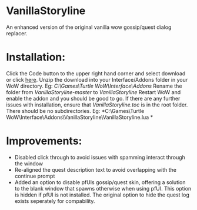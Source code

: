 # VanillaStoryline
An enhanced version of the original vanilla wow gossip/quest dialog replacer.

# Installation:
Click the Code button to the upper right hand corner and select download or click [here](https://github.com/tubtubs/VanillaStoryline/archive/refs/heads/master.zip).
Unzip the download into your Interface/Addons folder in your WoW directory. Eg: *C:\Games\Turtle WoW\Interface\Addons*
Rename the folder from *VanillaStoryline-master* to *VanillaStoryline*
Restart WoW and enable the addon and you should be good to go.
If there are any further issues with installation, ensure that *VanillaStoryline.toc* is in the root folder. There should be no subdirectories. Eg: *C:\Games\Turtle WoW\Interface\Addons\VanillaStoryline\VanillaStoryline.lua *

# Improvements:
- Disabled click through to avoid issues with spamming interact through the window
- Re-aligned the quest description text to avoid overlapping with the continue prompt
- Added an option to disable pfUIs gossip/quest skin, offering a solution to the blank window that spawns otherwise when using pfUI. This option is hidden if pfUI is not installed. The original option to hide the quest log exists seperately for compability.
